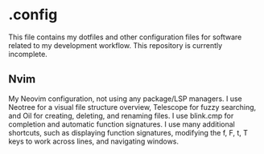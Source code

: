 # .config
This file contains my dotfiles and other configuration files for software related to my development workflow.
This repository is currently incomplete.

## Nvim
My Neovim configuration, not using any package/LSP managers.
I use Neotree for a visual file structure overview, Telescope for fuzzy searching, and Oil for creating, deleting, and renaming files.
I use blink.cmp for completion and automatic function signatures.
I use many additional shortcuts, such as displaying function signatures, modifying the f, F, t, T keys to work across lines, and navigating windows. 
